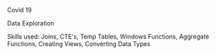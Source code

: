 Covid 19 

Data Exploration

Skills used: Joins, CTE's, Temp Tables, Windows Functions, Aggregate Functions, Creating Views, Converting Data Types
